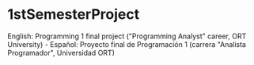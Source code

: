 # 1stSemesterProject
English: Programming 1 final project ("Programming Analyst" career, ORT University) - Español: Proyecto final de Programación 1 (carrera "Analista Programador", Universidad ORT)
